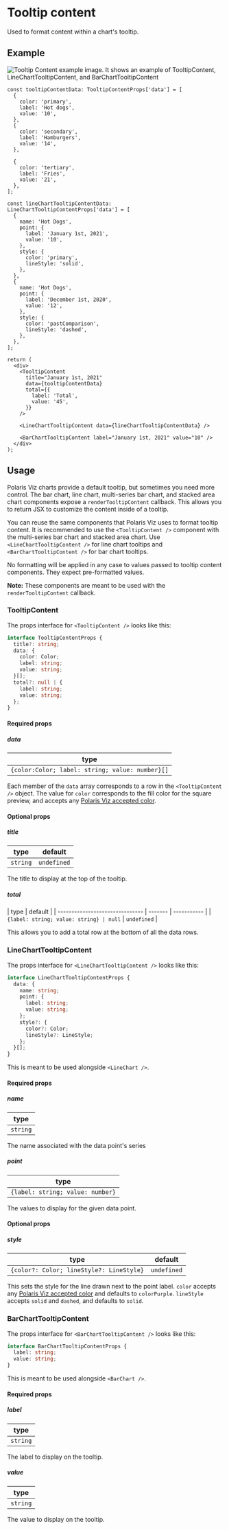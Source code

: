 # Tooltip content

Used to format content within a chart's tooltip.

## Example

<img src="tooltip-content.png" alt="Tooltip Content example image. It shows an example of TooltipContent, LineChartTooltipContent, and BarChartTooltipContent" />

```tsx
const tooltipContentData: TooltipContentProps['data'] = [
  {
    color: 'primary',
    label: 'Hot dogs',
    value: '10',
  },
  {
    color: 'secondary',
    label: 'Hamburgers',
    value: '14',
  },

  {
    color: 'tertiary',
    label: 'Fries',
    value: '21',
  },
];

const lineChartTooltipContentData: LineChartTooltipContentProps['data'] = [
  {
    name: 'Hot Dogs',
    point: {
      label: 'January 1st, 2021',
      value: '10',
    },
    style: {
      color: 'primary',
      lineStyle: 'solid',
    },
  },
  {
    name: 'Hot Dogs',
    point: {
      label: 'December 1st, 2020',
      value: '12',
    },
    style: {
      color: 'pastComparison',
      lineStyle: 'dashed',
    },
  },
];

return (
  <div>
    <TooltipContent
      title="January 1st, 2021"
      data={tooltipContentData}
      total={{
        label: 'Total',
        value: '45',
      }}
    />

    <LineChartTooltipContent data={lineChartTooltipContentData} />

    <BarChartTooltipContent label="January 1st, 2021" value="10" />
  </div>
);
```

## Usage

Polaris Viz charts provide a default tooltip, but sometimes you need more control. The bar chart, line chart, multi-series bar chart, and stacked area chart components expose a `renderTooltipContent` callback. This allows you to return JSX to customize the content inside of a tooltip.

You can reuse the same components that Polaris Viz uses to format tooltip content. It is recommended to use the `<TooltipContent />` component with the multi-series bar chart and stacked area chart. Use `<LineChartTooltipContent />` for line chart tooltips and `<BarChartTooltipContent />` for bar chart tooltips.

No formatting will be applied in any case to values passed to tooltip content components. They expect pre-formatted values.

**Note:** These components are meant to be used with the `renderTooltipContent` callback.

### TooltipContent

The props interface for `<TooltipContent />` looks like this:

```typescript
interface TooltipContentProps {
  title?: string;
  data: {
    color: Color;
    label: string;
    value: string;
  }[];
  total?: null | {
    label: string;
    value: string;
  };
}
```

#### Required props

##### data

| type                                            |
| ----------------------------------------------- |
| `{color:Color; label: string; value: number}[]` |

Each member of the `data` array corresponds to a row in the `<TooltipContent />` object. The value for `color` corresponds to the fill color for the square preview, and accepts any [Polaris Viz accepted color](/documentation/Polaris-Viz-colors.md).

#### Optional props

##### title

| type     | default     |
| -------- | ----------- |
| `string` | `undefined` |

The title to display at the top of the tooltip.

##### total

| type                            | default |
| ------------------------------- | ------- | ----------- |
| `{label: string; value: string} | null`   | `undefined` |

This allows you to add a total row at the bottom of all the data rows.

### LineChartTooltipContent

The props interface for `<LineChartTooltipContent />` looks like this:

```typescript
interface LineChartTooltipContentProps {
  data: {
    name: string;
    point: {
      label: string;
      value: string;
    };
    style?: {
      color?: Color;
      lineStyle?: LineStyle;
    };
  }[];
}
```

This is meant to be used alongside `<LineChart />`.

#### Required props

##### name

| type     |
| -------- |
| `string` |

The name associated with the data point's series

##### point

| type                             |
| -------------------------------- |
| `{label: string; value: number}` |

The values to display for the given data point.

#### Optional props

##### style

| type                                     | default     |
| ---------------------------------------- | ----------- |
| `{color?: Color; lineStyle?: LineStyle}` | `undefined` |

This sets the style for the line drawn next to the point label. `color` accepts any [Polaris Viz accepted color](/documentation/Polaris-Viz-colors.md) and defaults to `colorPurple`. `lineStyle` accepts `solid` and `dashed`, and defaults to `solid`.

### BarChartTooltipContent

The props interface for `<BarChartTooltipContent />` looks like this:

```typescript
interface BarChartTooltipContentProps {
  label: string;
  value: string;
}
```

This is meant to be used alongside `<BarChart />`.

#### Required props

##### label

| type     |
| -------- |
| `string` |

The label to display on the tooltip.

##### value

| type     |
| -------- |
| `string` |

The value to display on the tooltip.
